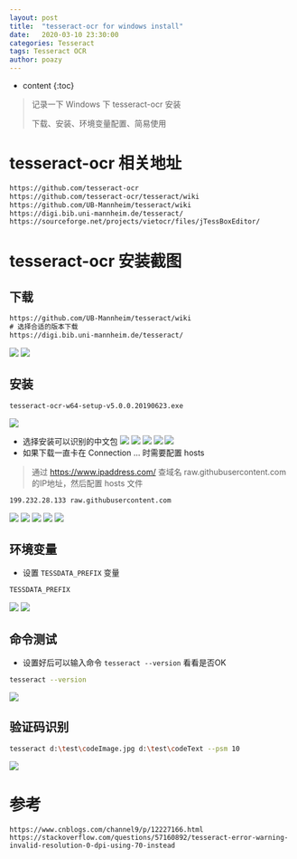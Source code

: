 ```yaml
---
layout: post
title:  "tesseract-ocr for windows install"
date:   2020-03-10 23:30:00
categories: Tesseract
tags: Tesseract OCR
author: poazy
---
```


* content
{:toc}
> 记录一下 Windows 下 tesseract-ocr 安装
>
> 下载、安装、环境变量配置、简易使用



# tesseract-ocr 相关地址

```html
https://github.com/tesseract-ocr
https://github.com/tesseract-ocr/tesseract/wiki
https://github.com/UB-Mannheim/tesseract/wiki
https://digi.bib.uni-mannheim.de/tesseract/
https://sourceforge.net/projects/vietocr/files/jTessBoxEditor/
```



# tesseract-ocr 安装截图

## 下载
```html
https://github.com/UB-Mannheim/tesseract/wiki
# 选择合适的版本下载
https://digi.bib.uni-mannheim.de/tesseract/
```
![](../images/20200310-tesseract-ocr/01download-page01.png)
![](../images/20200310-tesseract-ocr/02download-page02.png)

## 安装
```bash
tesseract-ocr-w64-setup-v5.0.0.20190623.exe
```
![](../images/20200310-tesseract-ocr/03install01.png)
* 选择安装可以识别的中文包
![](../images/20200310-tesseract-ocr/04install02.png)
![](../images/20200310-tesseract-ocr/05install0301.png)
![](../images/20200310-tesseract-ocr/06install0302.png)
![](../images/20200310-tesseract-ocr/07install04.png)
![](../images/20200310-tesseract-ocr/08install05.png)
* 如果下载一直卡在 Connection ... 时需要配置 hosts
> 通过 https://www.ipaddress.com/ 查域名 raw.githubusercontent.com 的IP地址，然后配置 hosts 文件
```bash
199.232.28.133 raw.githubusercontent.com
```
![](../images/20200310-tesseract-ocr/09install06.png)
![](../images/20200310-tesseract-ocr/10install07.png)
![](../images/20200310-tesseract-ocr/11install08.png)
![](../images/20200310-tesseract-ocr/12install0901.png)
![](../images/20200310-tesseract-ocr/13install0902.png)

## 环境变量
* 设置 `TESSDATA_PREFIX` 变量
```bash
TESSDATA_PREFIX
```
![](../images/20200310-tesseract-ocr/14env01.png)
![](../images/20200310-tesseract-ocr/15env02.png)
## 命令测试
* 设置好后可以输入命令 `tesseract --version` 看看是否OK
```bash
tesseract --version
```
![](../images/20200310-tesseract-ocr/16env03.png)
## 验证码识别
```bash
tesseract d:\test\codeImage.jpg d:\test\codeText --psm 10
```
![](../images/20200310-tesseract-ocr/17img01.png)

# 参考
```http
https://www.cnblogs.com/channel9/p/12227166.html
https://stackoverflow.com/questions/57160892/tesseract-error-warning-invalid-resolution-0-dpi-using-70-instead
```
